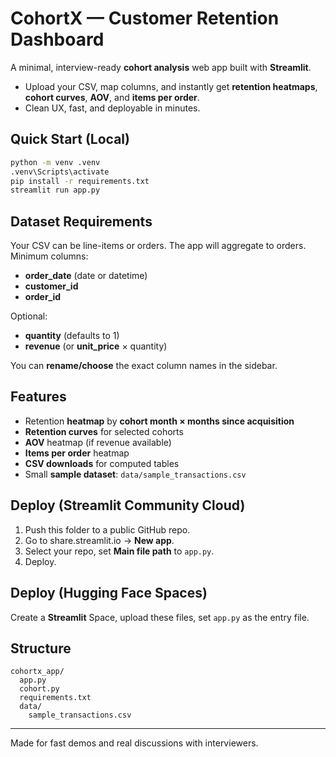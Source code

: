 # CohortX — Customer Retention Dashboard

A minimal, interview-ready **cohort analysis** web app built with **Streamlit**.

- Upload your CSV, map columns, and instantly get **retention heatmaps**, **cohort curves**, **AOV**, and **items per order**.
- Clean UX, fast, and deployable in minutes.

## Quick Start (Local)

```bash
python -m venv .venv
.venv\Scripts\activate
pip install -r requirements.txt
streamlit run app.py

```

## Dataset Requirements

Your CSV can be line-items or orders. The app will aggregate to orders. Minimum columns:
- **order_date** (date or datetime)
- **customer_id**
- **order_id**

Optional:
- **quantity** (defaults to 1)
- **revenue** (or **unit_price** × quantity)

You can **rename/choose** the exact column names in the sidebar.

## Features

- Retention **heatmap** by **cohort month × months since acquisition**
- **Retention curves** for selected cohorts
- **AOV** heatmap (if revenue available)
- **Items per order** heatmap
- **CSV downloads** for computed tables
- Small **sample dataset**: `data/sample_transactions.csv`

## Deploy (Streamlit Community Cloud)

1. Push this folder to a public GitHub repo.
2. Go to share.streamlit.io → **New app**.
3. Select your repo, set **Main file path** to `app.py`.
4. Deploy.

## Deploy (Hugging Face Spaces)

Create a **Streamlit** Space, upload these files, set `app.py` as the entry file.

## Structure

```
cohortx_app/
  app.py
  cohort.py
  requirements.txt
  data/
    sample_transactions.csv
```

---

Made for fast demos and real discussions with interviewers.
